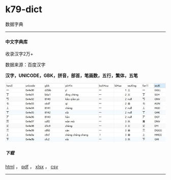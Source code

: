 # k79-dict
数据字典

****
#### 中文字典库
 
 收录汉字2万+ 
 
 数据来源：百度汉字
 
**汉字，UNICODE，GBK，拼音，部首，笔画数，五行，繁体，五笔**

![](https://github.com/a-fat-k79/IMG/blob/master/k79-dict/chinese_dic.jpg)

##### 下载

[html](https://a-fat-k79.github.io/IMG/k79-dict/chinese_dictionary.html) ， 
[pdf](https://a-fat-k79.github.io/IMG/k79-dict/chinese_dictionary.pdf) ， 
[xlsx](https://a-fat-k79.github.io/IMG/k79-dict/chinese_dictionary.xlsx) ， 
[csv](https://a-fat-k79.github.io/IMG/k79-dict/chinese_dictionary.csv) 

****
